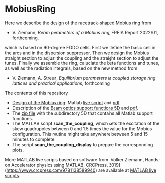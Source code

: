 # MobiusRing
Here we describe the design of the racetrack-shaped Mobius ring from 

- V. Ziemann, *Beam parameters of a Mobius ring,* FREIA Report 2022/01, forthcoming.
 
which is based on 90-degree FODO cells.  First we define the basic cell in the arcs and in the dispersion suppressor. Then we design the Mobius straight section to adjust the coupling and the straight section to adjust the tunes. Finally we assemble the ring, caluclate the beta functions and tunes, as well as the radiation integrals, based on the new method from 

- V. Ziemann, A. Streun, *Equilibrium parameters in coupled storage ring lattices and practical applications,* forthcoming.

The contents of this repository
  - [Design of the Mobius ring](./MobiusRing.html): Matlab [live script](MobiusRing.mlx) and [pdf](MobiusRing.pdf).
  - Description of the [Beam optics support functions 5D](BeamOpticsSupportFunctions5D.html) and [pdf](BeamOpticsSupportFunctions5D.pdf).
  - The [zip file](BeamOpticsSupportFunctions5D.zip) with the subdirectory 5D that contains all Matlab support functions.
  - The MATLAB script **scan_the_coupling**, which sets the excitation of the skew quadrupoles between 0 and 1.5 times the value for the Mobius configuration. This routine might take anywhere between 5 and 15 minutes to complete.
  - The script **scan_the_coupling_display** to prepare the corresponding plots.

More MATLAB live scripts based on software from [Volker Ziemann, Hands-on Accelerator physics using MATLAB, CRCPress, 2019] 
(https://www.crcpress.com/9781138589940) are available at [MATLAB live scripts](https://ziemann.web.cern.ch/ziemann/mybooks/mlx).
